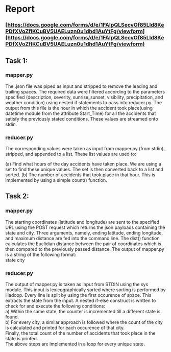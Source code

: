 # Report

### [https://docs.google.com/forms/d/e/1FAIpQLSecvOf85Lld8KePDfXVoZfIKCuBV5UAELuzn0u1dhd1AuYtFg/viewform](https://docs.google.com/forms/d/e/1FAIpQLSecvOf85Lld8KePDfXVoZfIKCuBV5UAELuzn0u1dhd1AuYtFg/viewform)

## Task 1:

### mapper.py

The .json file was piped as input and stripped to remove the leading and trailing spaces. The required data were filtered according to the parameters specified (description, severity, sunrise_sunset, visibility, precipitation, and weather condition) using nested if statements to pass into reducer.py. The output from this file is the hour in which the accident took place(using datetime module from the attribute Start_Time) for all the accidents that satisfy the previously stated conditions. These values are streamed onto stdin.

### reducer.py

The corresponding values were taken as input from mapper.py (from stdin), stripped, and appended to a list. These list values are used to:

(a) Find what hours of the day accidents have taken place. We are using a set to find these unique values. 
The set is then converted back to a list and sorted.
(b) The number of accidents that took place in that hour. This is implemented by using a simple count() function.

## Task 2:

### mapper.py

The starting coordinates (latitude and longitude) are sent to the specified URL using the POST request which returns the json payloads containing the state and city. Three arguments, namely, ending latitude, ending longitude, and maximum distance are fed into the command line. The dist() function calculates the Euclidian distance between the pair of coordinates which is then compared to the previously passed distance. The output of mapper.py is a string of the following format:  
state  city

### reducer.py

The output of mapper.py is taken as input from STDIN using the sys module. This input is lexicographically sorted where sorting is performed by Hadoop. Every line is split by using the first occurence of space. This extracts the state from the input. A nested if-else construct is written to check for and execute the following conditions:  
a) Within the same state, the counter is incremented till a different state is found.  
b) For every city, a similar approach is followed where the count of the city is calculated and printed for each occurence of that city.  
Finally, the total count of the number of accidents that took place in the state is printed.  
The above steps are implemented in a loop for every unique state.
